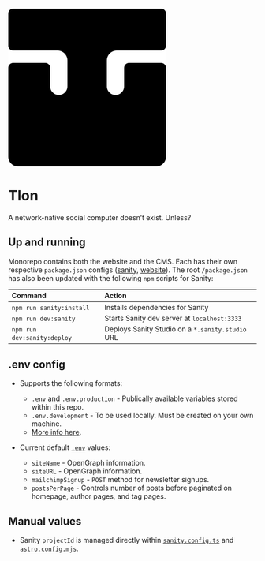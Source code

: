 ![Tlon logo](/public/icon.svg)

# Tlon

A network-native social computer doesn’t exist. Unless?

## Up and running

Monorepo contains both the website and the CMS. Each has their own respective `package.json` configs ([sanity](/sanity/package.json), [website](/package.json)). The root `/package.json` has also been updated with the following `npm` scripts for Sanity:

| Command                     | Action                                           |
| :-------------------------- | :----------------------------------------------- |
| `npm run sanity:install`    | Installs dependencies for Sanity                 |
| `npm run dev:sanity`        | Starts Sanity dev server at `localhost:3333`     |
| `npm run dev:sanity:deploy` | Deploys Sanity Studio on a `*.sanity.studio` URL |

## .env config

- Supports the following formats:

  - `.env` and `.env.production` - Publically available variables stored within this repo.
  - `.env.development` - To be used locally. Must be created on your own machine.
  - [More info here](https://docs.astro.build/en/guides/environment-variables).

- Current default [`.env`](/.env) values:
  - `siteName` - OpenGraph information.
  - `siteURL` - OpenGraph information.
  - `mailchimpSignup` - `POST` method for newsletter signups.
  - `postsPerPage` - Controls number of posts before paginated on homepage, author pages, and tag pages.

## Manual values

- Sanity `projectId` is managed directly within [`sanity.config.ts`](/sanity/sanity.config.ts) and [`astro.config.mjs`](/astro.config.mjs).
